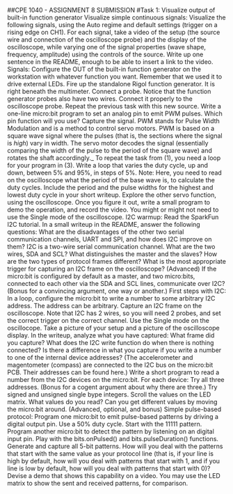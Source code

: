 ##CPE 1040 - ASSIGNMENT 8
 SUBMISSION
#Task 1: Visualize output of built-in function generator
Visualize simple continuous signals:
Visualize the following signals, using the Auto regime and default settings (trigger on a rising edge on CH1). For each signal, take a video of the setup (the source wire and connection of the oscilloscope probe) and the display of the oscilloscope, while varying one of the signal properties (wave shape, frequency, amplitude) using the controls of the source. Write up one sentence in the README, enough to be able to insert a link to the video. Signals:
Configure the OUT of the built-in function generator on the workstation with whatever function you want. Remember that we used it to drive external LEDs.
Fire up the standalone Rigol function generator. It is right beneath the multimeter. Connect a probe. Notice that the function generator probes also have two wires. Connect it properly to the oscilloscope probe. Repeat the previous task with this new source.
Write a one-line micro:bit program to set an analog pin to emit PWM pulses. Which pin function will you use? Capture the signal. PWM stands for Pulse Width Modulation and is a method to control servo motors. PWM is based on a square wave signal where the pulses (that is, the sections where the signal is *high*) vary in width. The servo motor decodes the signal (essentially comparing the width of the pulse to the period of the square wave) and rotates the shaft accordingly._
To repeat the task from (1), you need a loop for your program in (3). Write a loop that varies the duty cycle, up and down, between 5% and 95%, in steps of 5%. Note: Here, you need to read on the oscilloscope what the period of the base wave is, to calculate the duty cycles. Include the period and the pulse widths for the highest and lowest duty cycle in your short writeup.
Explore the other servo function, using the oscilloscope. Once you figure it out, write a small program to demo the operation, and record the video. You might or might not need to use the Single mode of the oscilloscope.
I2C warmup:
Read the SparkFun I2C tutorial.
In a small writeup in the README, answer the following questions:
What are the disadvantages of the other two serial communication channels, UART and SPI, and how does I2C improve on them?
I2C is a two-wire serial communication channel. What are the two wires, SDA and SCL?
What distinguishes the master and the slaves?
How are the two types of protocol frames different?
What is the most appropriate trigger for capturing an I2C frame on the oscilloscope?
(Advanced) If the micro:bit is configured by default as a master, and two micro:bits, connected to each other via the SDA and SCL lines, communicate over I2C? (Bonus for a convincing argument, one way or another.)
First steps with I2C:
In a loop, configure the micro:bit to write a number to some arbitrary I2C address. The address can be arbitrary. Capture an I2C frame on the oscilloscope. Note that I2C has 2 wires, so you will need 2 probes, and set the correct trigger on the correct channel. Use the Single mode on the oscillocope. Take a picture of your setup and a picture of the oscilloscope display. In the writeup, analyze what you have captured:
What frame did you capture?
What does the I2C write function do when there is nothing connected?
Is there a difference in what you capture if you write a number to one of the internal device addresses? (The accelerometer and magentometer (compass) are connected to the I2C bus on the micro:bit PCB. Their addresses can be found here.)
Write a short program to read a number from the I2C devices on the micro:bit. For each device:
Try all three addresses. (Bonus for a cogent argument about why there are three.)
Try signed and unsigned single bype integers.
Scroll the values on the LED matrix.
What values do you read?
Can you get different values by moving the micro:bit around.
(Advanced, optional, and bonus) Simple pulse-based protocol:
Program one micro:bit to emit pulse-based patterns by driving a digital output pin. Use a 50% duty cycle. Start with the 11111 pattern.
Program another micro:bit to detect the pattern by listening on an digital input pin. Play with the bits.onPulsed() and bits.pulseDuration() functions.
Generate and capture all 5-bit patterns. How will you deal with the patterns that start with the same value as your protocol line (that is, if your line is high by default, how will you deal with patterns that start with 1, and if you line is low by default, how will you deal with patterns that start with 0)? Devise a demo that shows this capability on a video. You may use the LED matrix to show the sent and received patterns, for comparison.
